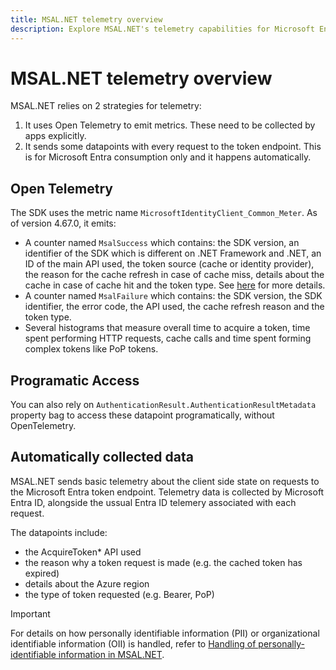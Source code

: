 ```yaml
---
title: MSAL.NET telemetry overview
description: Explore MSAL.NET's telemetry capabilities for Microsoft Entra token endpoint requests. Learn about client-side state, error tracking, and SDK API usage metadata.
---
```


# MSAL.NET telemetry overview

MSAL.NET relies on 2 strategies for telemetry: 

1. It uses Open Telemetry to emit metrics. These need to be collected by apps explicitly.
2. It sends some datapoints with every request to the token endpoint. This is for Microsoft Entra consumption only and it happens automatically.

## Open Telemetry 

The SDK uses the metric name `MicrosoftIdentityClient_Common_Meter`.  As of version 4.67.0, it emits: 

- A counter named `MsalSuccess` which contains: the SDK version, an identifier of the SDK which is different on .NET Framework and .NET, an ID of the main API used, the token source (cache or identity provider), the reason for the cache refresh in case of cache miss, details about the cache in case of cache hit and the token type. See [here](https://github.com/AzureAD/microsoft-authentication-library-for-dotnet/blob/main//src/client/Microsoft.Identity.Client/Platforms/Features/OpenTelemetry/OtelInstrumentation.cs#L20) for more details.
- A counter named `MsalFailure` which contains: the SDK version, the SDK identifier, the error code, the API used, the cache refresh reason and the token type.
- Several histograms that measure overall time to acquire a token, time spent performing HTTP requests, cache calls and time spent forming complex tokens like PoP tokens.

## Programatic Access

You can also rely on `AuthenticationResult.AuthenticationResultMetadata` property bag to access these datapoint programatically, without OpenTelemetry.

## Automatically collected data

MSAL.NET sends basic telemetry about the client side state on requests to the Microsoft Entra token endpoint. Telemetry data is collected by Microsoft Entra ID, alongside the ussual Entra ID telemery associated with each request. 

The datapoints include:

* the AcquireToken* API used
* the reason why a token request is made (e.g. the cached token has expired)
* details about the Azure region
* the type of token requested (e.g. Bearer, PoP)

>[!IMPORTANT]
>For details on how personally identifiable information (PII) or organizational identifiable information (OII) is handled, refer to [Handling of personally-identifiable information in MSAL.NET](handling-pii.md).
